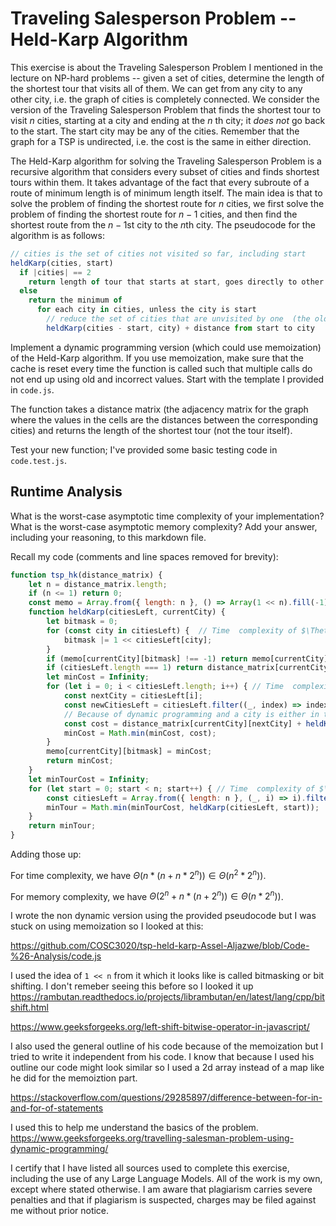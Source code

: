 # Traveling Salesperson Problem -- Held-Karp Algorithm

This exercise is about the Traveling Salesperson Problem I mentioned in the
lecture on NP-hard problems -- given a set of cities, determine the length of
the shortest tour that visits all of them. We can get from any city to any other
city, i.e. the graph of cities is completely connected. We consider the version
of the Traveling Salesperson Problem that finds the shortest tour to visit $n$
cities, starting at a city and ending at the $n$ th city; it *does not* go
back to the start. The start city may be any of the cities. Remember that the
graph for a TSP is undirected, i.e. the cost is the same in either direction.

The Held-Karp algorithm for solving the Traveling Salesperson Problem is a
recursive algorithm that considers every subset of cities and finds shortest
tours within them. It takes advantage of the fact that every subroute of a route
of minimum length is of minimum length itself. The main idea is that to solve
the problem of finding the shortest route for $n$ cities, we first solve the
problem of finding the shortest route for $n-1$ cities, and then find the
shortest route from the $n-1$st city to the $n$th city. The pseudocode for the
algorithm is as follows:

```javascript
// cities is the set of cities not visited so far, including start
heldKarp(cities, start)
  if |cities| == 2
    return length of tour that starts at start, goes directly to other city in cities
  else
    return the minimum of
      for each city in cities, unless the city is start
        // reduce the set of cities that are unvisited by one  (the old start), set the new start, add on the distance from old start to new start
        heldKarp(cities - start, city) + distance from start to city
```

Implement a dynamic programming version (which could use memoization) of the
Held-Karp algorithm. If you use memoization, make sure that the cache is reset
every time the function is called such that multiple calls do not end up using
old and incorrect values. Start with the template I provided in `code.js`.

The function takes a distance matrix (the adjacency matrix for the graph where
the values in the cells are the distances between the corresponding cities) and
returns the length of the shortest tour (not the tour itself).

Test your new function; I've provided some basic testing code in `code.test.js`.

## Runtime Analysis

What is the worst-case asymptotic time complexity of your implementation? What
is the worst-case asymptotic memory complexity? Add your answer, including your
reasoning, to this markdown file.

Recall my code (comments and line spaces removed for brevity):
```js
function tsp_hk(distance_matrix) {
    let n = distance_matrix.length;
    if (n <= 1) return 0;
    const memo = Array.from({ length: n }, () => Array(1 << n).fill(-1)); // memory complexity of $\Theta(2^n)$
    function heldKarp(citiesLeft, currentCity) {
        let bitmask = 0;
        for (const city in citiesLeft) {  // Time  complexity of $\Theta(n)$
            bitmask |= 1 << citiesLeft[city];
        }
        if (memo[currentCity][bitmask] !== -1) return memo[currentCity][bitmask];
        if (citiesLeft.length === 1) return distance_matrix[currentCity][citiesLeft[0]];
        let minCost = Infinity;
        for (let i = 0; i < citiesLeft.length; i++) { // Time  complexity of $\Theta(n)$
            const nextCity = citiesLeft[i];
            const newCitiesLeft = citiesLeft.filter((_, index) => index !== i);  // Time  complexity of $\Theta(n)$
            // Because of dynamic programming and a city is either in the subset or out, there are 2^n recursive calls on the line below
            const cost = distance_matrix[currentCity][nextCity] + heldKarp(newCitiesLeft, nextCity); // memory and time complexity of $\Theta(2^n)$
            minCost = Math.min(minCost, cost);
        }
        memo[currentCity][bitmask] = minCost;
        return minCost;
    }
    let minTourCost = Infinity;
    for (let start = 0; start < n; start++) { // Time  complexity of $\Theta(n)$
        const citiesLeft = Array.from({ length: n }, (_, i) => i).filter((city) => city !== start); // memory complexity of $\Theta(n)$
        minTour = Math.min(minTourCost, heldKarp(citiesLeft, start)); 
    }
    return minTour;
}
```
Adding those up:

For time complexity, we have $\Theta(n * (n + n * 2^n)) \in \Theta(n^2 * 2^n))$.

For memory complexity, we have $\Theta(2^n + n * (n + 2^n)) \in \Theta(n * 2^n))$.


I wrote the non dynamic version using the provided pseudocode but I was stuck on using memoization so I looked at this: 

https://github.com/COSC3020/tsp-held-karp-Assel-Aljazwe/blob/Code-%26-Analysis/code.js

I used the idea of ```1 << n``` from it which it looks like is called bitmasking or bit shifting. I don't remeber seeing this before so I looked it up https://rambutan.readthedocs.io/projects/librambutan/en/latest/lang/cpp/bitshift.html

https://www.geeksforgeeks.org/left-shift-bitwise-operator-in-javascript/

I also used the general outline of his code because of the memoization but I tried to write it independent from his code. I know that because I used his outline our code might look similar so I used a 2d array instead of a map like he did for the memoiztion part. 

https://stackoverflow.com/questions/29285897/difference-between-for-in-and-for-of-statements

I used this to help me understand the basics of the problem. 
https://www.geeksforgeeks.org/travelling-salesman-problem-using-dynamic-programming/

I certify that I have listed all sources used to complete this exercise, including the use of any Large Language Models. All of the work is my own, except where stated otherwise. I am aware that plagiarism carries severe penalties and that if plagiarism is suspected, charges may be filed against me without prior notice.
